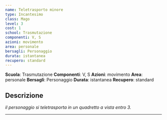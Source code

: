 ```yaml
---
name: Teletrasporto minore
type: Incantesimo
class: Mago
level: 3
cost: 1
school: Trasmutazione
componenti: V, S
azioni: movimento
area: personale
bersagli: Personaggio
durata: istantanea
recupero: standard
---
```

**Scuola**: Trasmutazione
**Componenti**: V, S
**Azioni**: movimento
**Area**: personale
**Bersagli**: Personaggio
**Durata**: istantanea
**Recupero**: standard

**Descrizione**
-

*il personaggio si teletrasporta in un quadretto a vista entro 3.*

---